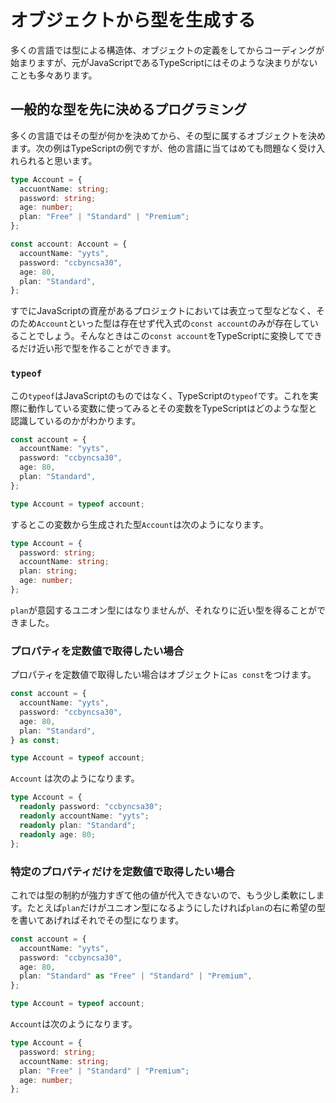 # オブジェクトから型を生成する

多くの言語では型による構造体、オブジェクトの定義をしてからコーディングが始まりますが、元がJavaScriptであるTypeScriptにはそのような決まりがないことも多々あります。

## 一般的な型を先に決めるプログラミング

多くの言語ではその型が何かを決めてから、その型に属するオブジェクトを決めます。次の例はTypeScriptの例ですが、他の言語に当てはめても問題なく受け入れられると思います。

```typescript
type Account = {
  accuontName: string;
  password: string;
  age: number;
  plan: "Free" | "Standard" | "Premium";
};

const account: Account = {
  accountName: "yyts",
  password: "ccbyncsa30",
  age: 80,
  plan: "Standard",
};
```

すでにJavaScriptの資産があるプロジェクトにおいては表立って型などなく、そのため`Account`といった型は存在せず代入式の`const account`のみが存在していることでしょう。そんなときはこの`const account`をTypeScriptに変換してできるだけ近い形で型を作ることができます。

### `typeof`

この`typeof`はJavaScriptのものではなく、TypeScriptの`typeof`です。これを実際に動作している変数に使ってみるとその変数をTypeScriptはどのような型と認識しているのかがわかります。

```typescript
const account = {
  accountName: "yyts",
  password: "ccbyncsa30",
  age: 80,
  plan: "Standard",
};

type Account = typeof account;
```

するとこの変数から生成された型`Account`は次のようになります。

```typescript
type Account = {
  password: string;
  accountName: string;
  plan: string;
  age: number;
};
```

`plan`が意図するユニオン型にはなりませんが、それなりに近い型を得ることができました。

### プロパティを定数値で取得したい場合

プロパティを定数値で取得したい場合はオブジェクトに`as const`をつけます。

```typescript
const account = {
  accountName: "yyts",
  password: "ccbyncsa30",
  age: 80,
  plan: "Standard",
} as const;

type Account = typeof account;
```

`Account` は次のようになります。

```typescript
type Account = {
  readonly password: "ccbyncsa30";
  readonly accountName: "yyts";
  readonly plan: "Standard";
  readonly age: 80;
};
```

### 特定のプロパティだけを定数値で取得したい場合

これでは型の制約が強力すぎて他の値が代入できないので、もう少し柔軟にします。たとえば`plan`だけがユニオン型になるようにしたければ`plan`の右に希望の型を書いてあげればそれでその型になります。

```typescript
const account = {
  accountName: "yyts",
  password: "ccbyncsa30",
  age: 80,
  plan: "Standard" as "Free" | "Standard" | "Premium",
};

type Account = typeof account;
```

`Account`は次のようになります。

```typescript
type Account = {
  password: string;
  accountName: string;
  plan: "Free" | "Standard" | "Premium";
  age: number;
};
```
